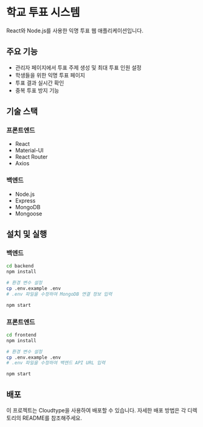 # 학교 투표 시스템

React와 Node.js를 사용한 익명 투표 웹 애플리케이션입니다.

## 주요 기능

- 관리자 페이지에서 투표 주제 생성 및 최대 투표 인원 설정
- 학생들을 위한 익명 투표 페이지
- 투표 결과 실시간 확인
- 중복 투표 방지 기능

## 기술 스택

### 프론트엔드
- React
- Material-UI
- React Router
- Axios

### 백엔드
- Node.js
- Express
- MongoDB
- Mongoose

## 설치 및 실행

### 백엔드

```bash
cd backend
npm install

# 환경 변수 설정
cp .env.example .env
# .env 파일을 수정하여 MongoDB 연결 정보 입력

npm start
```

### 프론트엔드

```bash
cd frontend
npm install

# 환경 변수 설정
cp .env.example .env
# .env 파일을 수정하여 백엔드 API URL 입력

npm start
```

## 배포

이 프로젝트는 Cloudtype을 사용하여 배포할 수 있습니다. 자세한 배포 방법은 각 디렉토리의 README를 참조해주세요. 